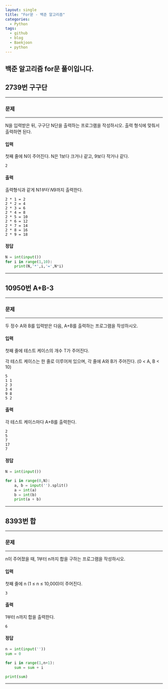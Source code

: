 ```yaml
---
layout: single
title: "For문 - 백준 알고리즘"
categories:
  - Python
tags:
  - github
  - blog
  - Baekjoon
  - python
---
```

## 백준 알고리즘 for문 풀이입니다.

## 2739번 **구구단**
---

### 문제
---
N을 입력받은 뒤, 구구단 N단을 출력하는 프로그램을 작성하시오. 출력 형식에 맞춰서 출력하면 된다.

#### 입력
첫째 줄에 N이 주어진다. N은 1보다 크거나 같고, 9보다 작거나 같다.
```
2
```

#### 출력
출력형식과 같게 N*1부터 N*9까지 출력한다.
```
2 * 1 = 2
2 * 2 = 4
2 * 3 = 6
2 * 4 = 8
2 * 5 = 10
2 * 6 = 12
2 * 7 = 14
2 * 8 = 16
2 * 9 = 18
```

#### 정답
```python
N = int(input())
for i in range(1,10):
    print(N,'*',i,'=',N*i)
```
---

## 10950번 **A+B-3**
---

### 문제
---
두 정수 A와 B를 입력받은 다음, A+B를 출력하는 프로그램을 작성하시오.

#### 입력
첫째 줄에 테스트 케이스의 개수 T가 주어진다.

각 테스트 케이스는 한 줄로 이루어져 있으며, 각 줄에 A와 B가 주어진다. (0 < A, B < 10)
```
5
1 1
2 3
3 4
9 8
5 2
```

#### 출력
각 테스트 케이스마다 A+B를 출력한다.
```
2
5
7
17
7
```

#### 정답
```python
N = int(input())

for i in range(0,N):
    a, b = input('').split()
    a = int(a)
    b = int(b)
    print(a + b)
```
---

## 8393번 **합**
---

### 문제
---
n이 주어졌을 때, 1부터 n까지 합을 구하는 프로그램을 작성하시오.

#### 입력
첫째 줄에 n (1 ≤ n ≤ 10,000)이 주어진다.
```
3
```

#### 출력
1부터 n까지 합을 출력한다.
```
6
```

#### 정답
```python
n = int(input(''))
sum = 0

for i in range(1,n+1):
    sum = sum + i

print(sum)
```
---

